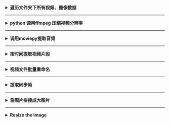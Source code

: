 <details> 
    <summary><strong>   遍历文件夹下所有视频、图像数据   </strong></summary>

```python
video_path = f"{path}/raw_videos"
files = [x for x in os.listdir(video_path) if x.endswith(".MP4")]
```
</details>

----------------------------------------------------------------------------------------------------------------------------------------

<details> 
    <summary><strong>   python 调用ffmpeg 压缩视频分辨率   </strong></summary>
    scale=-1:480, scale=640:480, scale=width:hight
    
```python
video_path = f"{path}/raw_videos"
files = [x for x in os.listdir(video_path) if x.endswith(".MP4")]
for file in files:
    outfile = f"{file[:-4]}_640{file[-4:]}"
    compress = f"ffmpeg -i {raw_video_path}/{file} -strict -2 -vf scale=-1:480 {out_video_path}/{outfile}"
    isRun = os.system(compress)
```
</details>

----------------------------------------------------------------------------------------------------------------------------------------

<details> 
    <summary><strong>   调用moviepy提取音频   </strong></summary>
    
```python
audio_path = f"{path}/audio"
os.makedirs(audio_path, exist_ok=True)
videofiles = [x for x in os.listdir(f"{path}/640_videos") if x.endswith(".MP4")]
for v in videofiles:
    audio_clip = AudioFileClip(f"{path}/640_videos/{v}")
    audio_clip.write_audiofile(f"{audio_path}/{v[:-4]}.wav")
```
</details>

----------------------------------------------------------------------------------------------------------------------------------------

<details> 
    <summary><strong>   按时间提取视频片段   </strong></summary>
    
```python
def extract_frag(path, p_start, t):
    """
        path: 
        p_start: the start time point
        t: the time length
    """
    video_path = f"{path}/sync_640_videos"
    files = [x for x in os.listdir(video_path) if x.endswith(".MP4")]
    target_path = f"{path}/ball_640_videos"

    fps = 60.0
    width = 640  # int(cap.get(cv2.CAP_PROP_FRAME_WIDTH))  # float `width`
    height = 480  # int(cap.get(cv2.CAP_PROP_FRAME_HEIGHT))  # float `height`
    p_start = fps * p_start
    t = int(fps * t)

    for i, file in enumerate(files):
        print(f"extracting {file}")
        cap = cv2.VideoCapture(f"{video_path}/{file}")
        cap.set(cv2.CAP_PROP_POS_FRAMES, p_start)
        writer = VideoWriter(f"{target_path}/{file}", resolution=(width, height), fps=fps)
        for j in range(t):
            _, img = cap.read()
            writer.write(img[:, :, ::-1])
        writer.close()
```
</details>

----------------------------------------------------------------------------------------------------------------------------------------

<details> 
    <summary><strong>   视频文件批量重命名   </strong></summary>
    1_abc.mp4 -> 01_abc.mp4
    
```python
def rename_videos(path):
    video_path = f"{path}/sync_videos"
    videos = [x for x in os.listdir(video_path) if x.endswith(".MP4")]
    for video in videos:
        ind = video.split('_', 1)
        ind[0] = f"{int(ind[0]):02d}"
        tar = "_".join(ind)
        os.rename(f"{video_path}/{video}", f"{video_path}/{tar}")
```
</details>

----------------------------------------------------------------------------------------------------------------------------------------

<details> 
    <summary><strong>   提取同步帧   </strong></summary>
    
```python
def extract_sync_images(path, i_frame=7205):
    video_path = f"{path}/sync_640_videos"
    videos = sorted([x for x in os.listdir(video_path) if x.endswith(".MP4")])
    for i, video in enumerate(videos):
        ic(video)
        cap = cv2.VideoCapture(f"{video_path}/{video}")
        cap.set(cv2.CAP_PROP_POS_FRAMES, i_frame)
        ret, frame = cap.read()
        cv2.imwrite(f"{path}/temp_640/view{i + 1}_frame{i_frame}.jpg", frame)
```
</details>

----------------------------------------------------------------------------------------------------------------------------------------

<details> 
    <summary><strong>   将图片拼接成大图片   </strong></summary>
    images size: [x, y] = [height, width] = [480, 640], big image shape: [3, 8] 3 rows, 8 columns 
    
```python
video_path = f"{path}/sync_640_videos"
videos = sorted([x for x in os.listdir(video_path) if x.endswith(".MP4")])
images = []
for i, video in enumerate(videos):
    cap = cv2.VideoCapture(f"{video_path}/{video}")
    cap.set(cv2.CAP_PROP_POS_FRAMES, i_frame)
    ret, frame = cap.read()
    images.append(frame)
big_image = np.zeros((1440, 7680, 3), dtype=np.uint8)  # Resizing the big image with 480*3=1440 and 640*8=7680
for i in range(3):
    for j in range(8):
        x = i * 480
        y = j * 640
        big_image[x:x + 480, y:y + 640, :] = images[i * 8 + j]
cv2.imwrite(f"{path}/temp_640/allview_frame{i_frame}.jpg", big_image)
```
</details>

----------------------------------------------------------------------------------------------------------------------------------------

<details> 
    <summary><strong>   Resize the image   </strong></summary>
    
```python
import cv2
 
img = cv2.imread('/home/img/python.png', cv2.IMREAD_UNCHANGED)
 
print('Original Dimensions : ',img.shape)
 
scale_percent = 60 # percent of original size
width = int(img.shape[1] * scale_percent / 100)
height = int(img.shape[0] * scale_percent / 100)
dim = (width, height)
  
# resize image
resized = cv2.resize(img, dim, interpolation = cv2.INTER_AREA)
 
print('Resized Dimensions : ',resized.shape)
 
cv2.imshow("Resized image", resized)
cv2.waitKey(0)
cv2.destroyAllWindows()
```
</details>



